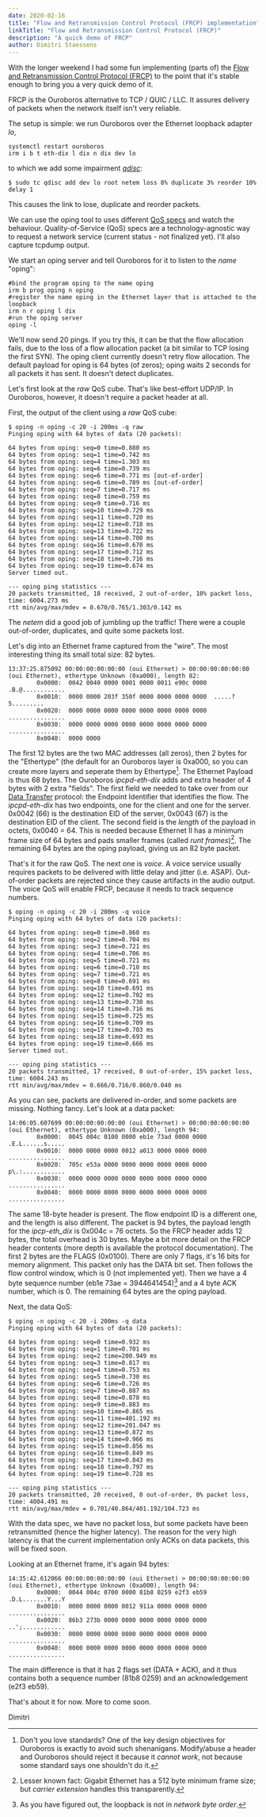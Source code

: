 ```yaml
---
date: 2020-02-16
title: "Flow and Retransmission Control Protocol (FRCP) implementation"
linkTitle: "Flow and Retransmission Control Protocol (FRCP)"
description: "A quick demo of FRCP"
author: Dimitri Staessens
---
```


With the longer weekend I had some fun implementing (parts of) the
[Flow and Retransmission Control Protocol (FRCP)](/docs/concepts/protocols/#flow-and-retransmission-control-protocol-frcp)
to the point that it's stable enough to bring you a very quick demo of it.

FRCP is the Ouroboros alternative to TCP / QUIC / LLC. It assures
delivery of packets when the network itself isn't very reliable.

The setup is simple: we run Ouroboros over the Ethernet loopback
adapter _lo_,
```
systemctl restart ouroboros
irm i b t eth-dix l dix n dix dev lo
```
to which we add some impairment
[_qdisc_](http://man7.org/linux/man-pages/man8/tc-netem.8.html):

```
$ sudo tc qdisc add dev lo root netem loss 8% duplicate 3% reorder 10% delay 1
```

This causes the link to lose, duplicate and reorder packets.

We can use the oping tool to uses different [QoS
specs](https://ouroboros.rocks/cgit/ouroboros/tree/include/ouroboros/qos.h)
and watch the behaviour. Quality-of-Service (QoS) specs are a
technology-agnostic way to request a network service (current
status - not finalized yet). I'll also capture tcpdump output.

We start an oping server and tell Ouroboros for it to listen to the _name_ "oping":
```
#bind the program oping to the name oping
irm b prog oping n oping
#register the name oping in the Ethernet layer that is attached to the loopback
irm n r oping l dix
#run the oping server
oping -l
```

We'll now send 20 pings. If you try this, it can be that the flow
allocation fails, due to the loss of a flow allocation packet (a bit
similar to TCP losing the first SYN). The oping client currently
doesn't retry flow allocation. The default payload for oping is 64
bytes (of zeros); oping waits 2 seconds for all packets it has
sent. It doesn't detect duplicates.

Let's first look at the _raw_ QoS cube. That's like best-effort
UDP/IP. In Ouroboros, however, it doesn't require a packet header at
all.

First, the output of the client using a _raw_ QoS cube:
```
$ oping -n oping -c 20 -i 200ms -q raw
Pinging oping with 64 bytes of data (20 packets):

64 bytes from oping: seq=0 time=0.880 ms
64 bytes from oping: seq=1 time=0.742 ms
64 bytes from oping: seq=4 time=1.303 ms
64 bytes from oping: seq=6 time=0.739 ms
64 bytes from oping: seq=6 time=0.771 ms [out-of-order]
64 bytes from oping: seq=6 time=0.789 ms [out-of-order]
64 bytes from oping: seq=7 time=0.717 ms
64 bytes from oping: seq=8 time=0.759 ms
64 bytes from oping: seq=9 time=0.716 ms
64 bytes from oping: seq=10 time=0.729 ms
64 bytes from oping: seq=11 time=0.720 ms
64 bytes from oping: seq=12 time=0.718 ms
64 bytes from oping: seq=13 time=0.722 ms
64 bytes from oping: seq=14 time=0.700 ms
64 bytes from oping: seq=16 time=0.670 ms
64 bytes from oping: seq=17 time=0.712 ms
64 bytes from oping: seq=18 time=0.716 ms
64 bytes from oping: seq=19 time=0.674 ms
Server timed out.

--- oping ping statistics ---
20 packets transmitted, 18 received, 2 out-of-order, 10% packet loss, time: 6004.273 ms
rtt min/avg/max/mdev = 0.670/0.765/1.303/0.142 ms
```

The _netem_ did a good job of jumbling up the traffic! There were a
couple out-of-order, duplicates, and quite some packets lost.

Let's dig into an Ethernet frame captured from the "wire". The most
interesting thing its small total size: 82 bytes.

```
13:37:25.875092 00:00:00:00:00:00 (oui Ethernet) > 00:00:00:00:00:00 (oui Ethernet), ethertype Unknown (0xa000), length 82:
        0x0000:  0042 0040 0000 0001 0000 0011 e90c 0000  .B.@............
        0x0010:  0000 0000 203f 350f 0000 0000 0000 0000  .....?5.........
        0x0020:  0000 0000 0000 0000 0000 0000 0000 0000  ................
        0x0030:  0000 0000 0000 0000 0000 0000 0000 0000  ................
        0x0040:  0000 0000
```

The first 12 bytes are the two MAC addresses (all zeros), then 2 bytes
for the "Ethertype" (the default for an Ouroboros layer is 0xa000, so
you can create more layers and seperate them by Ethertype[^1].  The
Ethernet Payload is thus 68 bytes. The Ouroboros _ipcpd-eth-dix_ adds
and extra header of 4 bytes with 2 extra "fields".  The first field we
needed to take over from our [Data
Transfer](/docs/concepts/protocols/) protocol: the Endpoint Identifier
that identifies the flow. The _ipcpd-eth-dix_ has two endpoints, one
for the client and one for the server. 0x0042 (66) is the destination
EID of the server, 0x0043 (67) is the destination EID of the client.
The second field is the _length_ of the payload in octets, 0x0040 =
64. This is needed because Ethernet II has a minimum frame size of 64
bytes and pads smaller frames (called _runt frames_)[^2]. The
remaining 64 bytes are the oping payload, giving us an 82 byte packet.

That's it for the raw QoS. The next one is _voice_. A voice service
usually requires packets to be delivered with little delay and jitter
(i.e. ASAP). Out-of-order packets are rejected since they cause
artifacts in the audio output. The voice QoS will enable FRCP, because
it needs to track sequence numbers.

```
$ oping -n oping -c 20 -i 200ms -q voice
Pinging oping with 64 bytes of data (20 packets):

64 bytes from oping: seq=0 time=0.860 ms
64 bytes from oping: seq=2 time=0.704 ms
64 bytes from oping: seq=3 time=0.721 ms
64 bytes from oping: seq=4 time=0.706 ms
64 bytes from oping: seq=5 time=0.721 ms
64 bytes from oping: seq=6 time=0.710 ms
64 bytes from oping: seq=7 time=0.721 ms
64 bytes from oping: seq=8 time=0.691 ms
64 bytes from oping: seq=10 time=0.691 ms
64 bytes from oping: seq=12 time=0.702 ms
64 bytes from oping: seq=13 time=0.730 ms
64 bytes from oping: seq=14 time=0.716 ms
64 bytes from oping: seq=15 time=0.725 ms
64 bytes from oping: seq=16 time=0.709 ms
64 bytes from oping: seq=17 time=0.703 ms
64 bytes from oping: seq=18 time=0.693 ms
64 bytes from oping: seq=19 time=0.666 ms
Server timed out.

--- oping ping statistics ---
20 packets transmitted, 17 received, 0 out-of-order, 15% packet loss, time: 6004.243 ms
rtt min/avg/max/mdev = 0.666/0.716/0.860/0.040 ms
```

As you can see, packets are delivered in-order, and some packets are
missing. Nothing fancy. Let's look at a data packet:

```
14:06:05.607699 00:00:00:00:00:00 (oui Ethernet) > 00:00:00:00:00:00 (oui Ethernet), ethertype Unknown (0xa000), length 94:
        0x0000:  0045 004c 0100 0000 eb1e 73ad 0000 0000  .E.L......s.....
        0x0010:  0000 0000 0000 0012 a013 0000 0000 0000  ................
        0x0020:  705c e53a 0000 0000 0000 0000 0000 0000  p\.:............
        0x0030:  0000 0000 0000 0000 0000 0000 0000 0000  ................
        0x0040:  0000 0000 0000 0000 0000 0000 0000 0000  ................

```

The same 18-byte header is present. The flow endpoint ID is a
different one, and the length is also different. The packet is 94
bytes, the payload length for the _ipcp-eth_dix_ is 0x004c = 76
octets. So the FRCP header adds 12 bytes, the total overhead is 30
bytes. Maybe a bit more detail on the FRCP header contents (more depth
is available the protocol documentation).  The first 2 bytes are the
FLAGS (0x0100). There are only 7 flags, it's 16 bits for memory
alignment. This packet only has the DATA bit set. Then follows the
flow control window, which is 0 (not implemented yet). Then we have a
4 byte sequence number (eb1e 73ae = 3944641454)[^3] and a 4 byte ACK
number, which is 0. The remaining 64 bytes are the oping payload.

Next, the data QoS:

```
$ oping -n oping -c 20 -i 200ms -q data
Pinging oping with 64 bytes of data (20 packets):

64 bytes from oping: seq=0 time=0.932 ms
64 bytes from oping: seq=1 time=0.701 ms
64 bytes from oping: seq=2 time=200.949 ms
64 bytes from oping: seq=3 time=0.817 ms
64 bytes from oping: seq=4 time=0.753 ms
64 bytes from oping: seq=5 time=0.730 ms
64 bytes from oping: seq=6 time=0.726 ms
64 bytes from oping: seq=7 time=0.887 ms
64 bytes from oping: seq=8 time=0.878 ms
64 bytes from oping: seq=9 time=0.883 ms
64 bytes from oping: seq=10 time=0.865 ms
64 bytes from oping: seq=11 time=401.192 ms
64 bytes from oping: seq=12 time=201.047 ms
64 bytes from oping: seq=13 time=0.872 ms
64 bytes from oping: seq=14 time=0.966 ms
64 bytes from oping: seq=15 time=0.856 ms
64 bytes from oping: seq=16 time=0.849 ms
64 bytes from oping: seq=17 time=0.843 ms
64 bytes from oping: seq=18 time=0.797 ms
64 bytes from oping: seq=19 time=0.728 ms

--- oping ping statistics ---
20 packets transmitted, 20 received, 0 out-of-order, 0% packet loss, time: 4004.491 ms
rtt min/avg/max/mdev = 0.701/40.864/401.192/104.723 ms
```

With the data spec, we have no packet loss, but some packets have been
retransmitted (hence the higher latency). The reason for the very high
latency is that the current implementation only ACKs on data packets,
this will be fixed soon.

Looking at an Ethernet frame, it's again 94 bytes:

```
14:35:42.612066 00:00:00:00:00:00 (oui Ethernet) > 00:00:00:00:00:00 (oui Ethernet), ethertype Unknown (0xa000), length 94:
        0x0000:  0044 004c 0700 0000 81b8 0259 e2f3 eb59  .D.L.......Y...Y
        0x0010:  0000 0000 0000 0012 911a 0000 0000 0000  ................
        0x0020:  86b3 273b 0000 0000 0000 0000 0000 0000  ..';............
        0x0030:  0000 0000 0000 0000 0000 0000 0000 0000  ................
        0x0040:  0000 0000 0000 0000 0000 0000 0000 0000  ................

```

The main difference is that it has 2 flags set (DATA + ACK), and it
thus contains both a sequence number (81b8 0259) and an
acknowledgement (e2f3 eb59).

That's about it for now. More to come soon.

Dimitri

[^1]: Don't you love standards? One of the key design objectives for Ouroboros is exactly to avoid such shenanigans. Modify/abuse a header and Ouroboros should reject it because it _cannot work_, not because some standard says one shouldn't do it.
[^2]: Lesser known fact: Gigabit Ethernet has a 512 byte minimum frame size; but _carrier extension_ handles this transparently.
[^3]: As you have figured out, the loopback is not in _network byte order_.